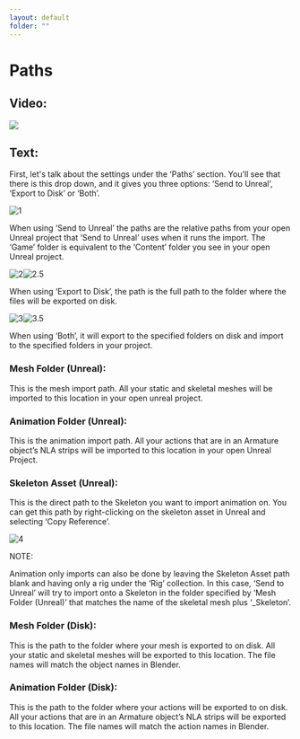 ```yaml
---
layout: default
folder: ""
---
```


# Paths
## Video:
[![](https://blender-tools-documentation.s3.amazonaws.com/send-to-unreal/videos/thumbnails/paths.png)](https://www.youtube.com/watch?v=oVIKQVbXgbY&list=PLZlv_N0_O1gZfQaN9qXynWllL7bzX8H3t&index=5)

## Text:

First, let's talk about the settings under the ‘Paths’ section. You'll see that there is this drop down, and it gives you three options: ‘Send to Unreal’, ‘Export to Disk’ or ‘Both’. 

![1](https://blender-tools-documentation.s3.amazonaws.com/send-to-unreal/images/paths/1.png)

When using ‘Send to Unreal’ the paths are the relative paths from your open Unreal project that ‘Send to Unreal’ uses when it runs the import. The ‘Game’ folder is equivalent to the ‘Content’ folder you see in your open Unreal project.

![2](https://blender-tools-documentation.s3.amazonaws.com/send-to-unreal/images/paths/2.png)![2.5](https://blender-tools-documentation.s3.amazonaws.com/send-to-unreal/images/paths/2.5.png)

When using ‘Export to Disk’, the path is the full path to the folder where the files will be exported on disk.

![3](https://blender-tools-documentation.s3.amazonaws.com/send-to-unreal/images/paths/3.png)![3.5](https://blender-tools-documentation.s3.amazonaws.com/send-to-unreal/images/paths/3.5.png)

When using ‘Both’, it will export to the specified folders on disk and import to the specified folders in your project.

### Mesh Folder (Unreal):

This is the mesh import path. All your static and skeletal meshes will be imported to this location in your open unreal project.  


### Animation Folder (Unreal):

This is the animation import path. All your actions that are in an Armature object’s NLA strips will be imported to this location in your open Unreal Project.


### Skeleton Asset (Unreal):

This is the direct path to the Skeleton you want to import animation on. You can get this path by right-clicking on the skeleton asset in Unreal and selecting ‘Copy Reference’.

![4](https://blender-tools-documentation.s3.amazonaws.com/send-to-unreal/images/paths/4.png)

NOTE:

Animation only imports can also be done by leaving the Skeleton Asset path blank and having only a rig under the ‘Rig’ collection.  In this case, ‘Send to Unreal’ will try to import onto a Skeleton in the folder specified by ‘Mesh Folder (Unreal)’ that matches the name of the skeletal mesh plus ‘_Skeleton’.

### Mesh Folder (Disk):

This is the path to the folder where your mesh is exported to on disk. All your static and skeletal meshes will be exported to this location. The file names will match the object names in Blender.


### Animation Folder (Disk):

This is the path to the folder where your actions will be exported to on disk. All your actions that are in an Armature object’s NLA strips will be exported to this location. The file names will match the action names in Blender.